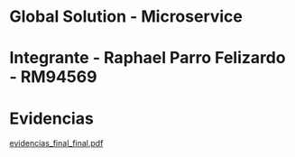 # Global Solution - Microservice 
# Integrante - Raphael Parro Felizardo - RM94569 

# Evidencias 

[evidencias_final_final.pdf](https://github.com/user-attachments/files/17877896/evidencias_final_final.pdf)
